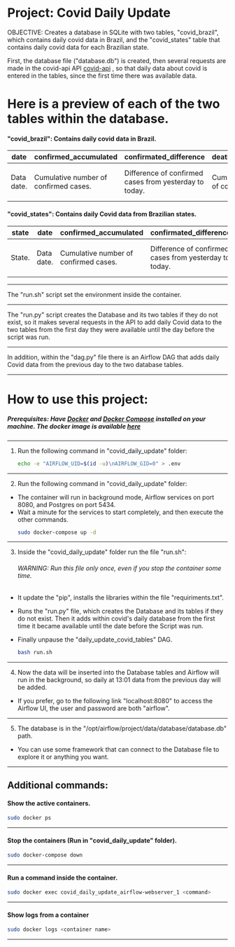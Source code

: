 # Project: Covid Daily Update
OBJECTIVE: Creates a database in SQLite with two tables, "covid_brazil", which contains daily covid data in Brazil, and the "covid_states" table that contains daily covid data for each Brazilian state.

 First, the database file ("database.db") is created, then several requests are made in the covid-api API [covid-api](http://covid-api.com/api/) , so that daily data about covid is entered in the tables, since the first time there was available data.
 
 # Here is a preview of each of the two tables within the database.

#### "covid_brazil": Contains daily covid data in Brazil.

| date       | confirmed_accumulated                 | confirmated_difference                                 | deaths_accumulated                     | deaths_difference                                       | last_update       |
|------------|---------------------------------------|--------------------------------------------------------|----------------------------------------|---------------------------------------------------------|-------------------|
| Data date. | Cumulative number of confirmed cases. | Difference of confirmed cases from yesterday to today. | Cumulative number of confirmed deaths. | Difference of confirmed deaths from yesterday to today. | Last data update. |

#### "covid_states": Contains daily Covid data from Brazilian states.

| state  | date       | confirmed_accumulated                 | confirmated_difference                                 | deaths_accumulated                     | deaths_difference                                       | last_update       |
|--------|------------|---------------------------------------|--------------------------------------------------------|----------------------------------------|---------------------------------------------------------|-------------------|
| State. | Data date. | Cumulative number of confirmed cases. | Difference of confirmed cases from yesterday to today. | Cumulative number of confirmed deaths. | Difference of confirmed deaths from yesterday to today. | Last data update. |
---
The "run.sh" script set the environment inside the container.

---
The "run.py" script creates the Database and its two tables if they do not exist, so it makes several requests in the API to add daily Covid data to the two tables from the first day they were available until the day before the script was run.

---
In addition, within the "dag.py" file there is an Airflow DAG that adds daily Covid data from the previous day to the two database tables.

---
# How to use this project:

##### Prerequisites: Have [Docker](https://www.docker.com) and [Docker Compose](https://docs.docker.com/compose/install/#install-compose) installed on your machine. The docker image is available [here](https://airflow.apache.org/docs/apache-airflow/stable/docker-compose.yaml)

---
1. Run the following command in "covid_daily_update" folder:
    ```sh
    echo -e "AIRFLOW_UID=$(id -u)\nAIRFLOW_GID=0" > .env
    ```

---
2. Run the following command in "covid_daily_update" folder:
- The container will run in background mode, Airflow services on port 8080, and Postgres on port 5434.
- Wait a minute for the services to start completely, and then execute the other commands.
    ```sh
    sudo docker-compose up -d
    ```
---
3. Inside the "covid_daily_update" folder run the file "run.sh":
    ###### WARNING: Run this file only once, even if you stop the container some time.
- It update the "pip", installs the libraries within the file "requiriments.txt".
- Runs the "run.py" file, which creates the Database and its tables if they do not exist. Then it adds within covid's daily database from the first time it became available until the date before the Script was run.
- Finally unpause the "daily_update_covid_tables" DAG.

    ```sh
    bash run.sh
    ```
---
4. Now the data will be inserted into the Database tables and Airflow will run in the background, so daily at 13:01 data from the previous day will be added.
- If you prefer, go to the following link "localhost:8080" to access the Airflow UI, the user and password are both "airflow".

---
5. The database is in the "/opt/airflow/project/data/database/database.db" path.
- You can use some framework that can connect to the Database file to explore it or anything you want.
---

## Additional commands:

#### Show the active containers.
```sh
sudo docker ps
```

---
#### Stop the containers (Run in "covid_daily_update" folder).
```sh
sudo docker-compose down
``` 
---
#### Run a command inside the container.
```sh
sudo docker exec covid_daily_update_airflow-webserver_1 <command>
```

---
#### Show logs from a container
```sh
sudo docker logs <container name>
```
---
